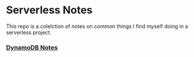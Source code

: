 # Serverless Notes

This repo is a colelction of notes on common things I find myself doing in a serverless project.

### [DynamoDB Notes]('./dynamo-basics.md')

